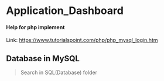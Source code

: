 # Application_Dashboard

#### Help for php implement
Link: https://www.tutorialspoint.com/php/php_mysql_login.htm

## Database in MySQL

>Search in SQL(Database) folder

